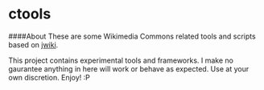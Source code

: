 ctools
======

####About
These are some Wikimedia Commons related tools and scripts based on <a href="https://github.com/fastily/jwiki">jwiki</a>.  

This project contains experimental tools and frameworks.  I make no gaurantee anything in here will work or behave as expected.  Use at your own discretion.  Enjoy! :P
